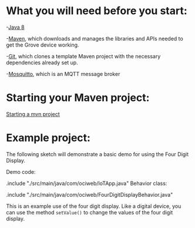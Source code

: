 # What you will need before you start:
-[Java 8](https://docs.oracle.com/javase/8/docs/technotes/guides/install/install_overview.html) 

-[Maven](https://maven.apache.org/install.html), which downloads and manages the libraries and APIs needed to get the Grove device working.

-[Git](https://git-scm.com/), which clones a template Maven project with the necessary dependencies already set up.

-[Mosquitto](https://mosquitto.org/download/), which is an MQTT message broker

# Starting your Maven project: 
[Starting a mvn project](https://github.com/oci-pronghorn/FogLighter/blob/master/README.md)

# Example project:
 
 The following sketch will demonstrate a basic demo for using the Four Digit Display.

Demo code:

.include "./src/main/java/com/ociweb/IoTApp.java"
Behavior class:

.include "./src/main/java/com/ociweb/FourDigitDisplayBehavior.java"

This is an example use of the four digit display. Like a digital device, you can use the method ```setValue()``` to change the values of the four digit display.
